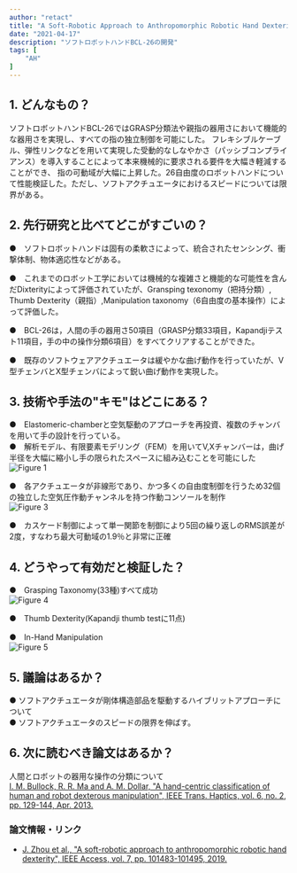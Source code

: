 ```yaml
---
author: "retact"
title: "A Soft-Robotic Approach to Anthropomorphic Robotic Hand Dexterity"
date: "2021-04-17"
description: "ソフトロボットハンドBCL-26の開発"
tags: [
    "AH"
]
---
```


## 1. どんなもの？
ソフトロボットハンドBCL-26ではGRASP分類法や親指の器用さにおいて機能的な器用さを実現し、すべての指の独立制御を可能にした。
フレキシブルケーブル、弾性リンクなどを用いて実現した受動的なしなやかさ（パッシブコンプライアンス）を導入することによって本来機械的に要求される要件を大幅き軽減することができ、
指の可動域が大幅に上昇した。26自由度のロボットハンドについて性能検証した。ただし、ソフトアクチュエータにおけるスピードについては限界がある。

<!--more-->

## 2. 先行研究と比べてどこがすごいの？
 ●　ソフトロボットハンドは固有の柔軟さによって、統合されたセンシング、衝撃体制、物体適応性などがある。  
 
 ●　これまでのロボット工学においては機械的な複雑さと機能的な可能性を含んだDixterityによって評価されていたが、Gransping texonomy（把持分類）,
 Thumb Dexterity（親指）,Manipulation taxonomy（6自由度の基本操作）によって評価した。  
  
 ●　BCL-26は，人間の手の器用さ50項目（GRASP分類33項目，Kapandjiテスト11項目，手の中の操作分類6項目）をすべてクリアすることができた。
  
 ●　既存のソフトウェアアクチュエータは緩やかな曲げ動作を行っていたが、V型チェンバとX型チェンバによって鋭い曲げ動作を実現した。
   
## 3. 技術や手法の"キモ"はどこにある？
 ●　Elastomeric-chamberと空気駆動のアプローチを再投資、複数のチャンバを用いて手の設計を行っている。  
 ●　解析モデル、有限要素モデリング（FEM）を用いてV,Xチャンバーは，曲げ半径を大幅に縮小し手の限られたスペースに組み込むことを可能にした  
 ![Figure 1](https://ieeexplore.ieee.org/mediastore_new/IEEE/content/media/6287639/8600701/8786814/wang1abcdef-2929690-small.gif)  
   
 ●　各アクチュエータが非線形であり、かつ多くの自由度制御を行うため32個の独立した空気圧作動チャンネルを持つ作動コンソールを制作  
 ![Figure 3](https://ieeexplore.ieee.org/mediastore_new/IEEE/content/media/6287639/8600701/8786814/wang3abcdef-2929690-small.gif)  
   
 ●　カスケード制御によって単一関節を制御により5回の繰り返しのRMS誤差が2度，すなわち最大可動域の1.9％と非常に正確
   

## 4. どうやって有効だと検証した？
 ●　Grasping Taxonomy(33種)すべて成功  
 ![Figure 4](https://ieeexplore.ieee.org/mediastore_new/IEEE/content/media/6287639/8600701/8786814/wang4ab-2929690-small.gif)  
  
 ●　Thumb Dexterity(Kapandji thumb testに11点)  
  
 ●　In-Hand Manipulation  
 ![Figure 5](https://ieeexplore.ieee.org/mediastore_new/IEEE/content/media/6287639/8600701/8786814/wang5abcdefgh-2929690-small.gif)

## 5. 議論はあるか？
 ● ソフトアクチュエータが剛体構造部品を駆動するハイブリットアプローチについて  
 ● ソフトアクチュエータのスピードの限界を伸ばす。  
 
## 6. 次に読むべき論文はあるか？
人間とロボットの器用な操作の分類について  
[ I. M. Bullock, R. R. Ma and A. M. Dollar, "A hand-centric classification of human and robot dexterous manipulation", IEEE Trans. Haptics, vol. 6, no. 2, pp. 129-144, Apr. 2013.](https://ieeexplore.ieee.org/document/6298887)

### 論文情報・リンク

- [J. Zhou et al., "A soft-robotic approach to anthropomorphic robotic hand dexterity", IEEE Access, vol. 7, pp. 101483-101495, 2019.](https://ieeexplore.ieee.org/document/8786814/citations?tabFilter=papers#citations)
